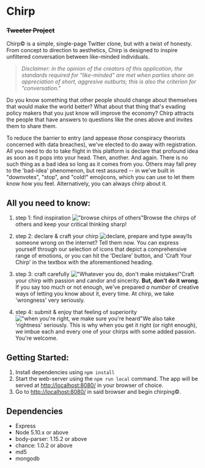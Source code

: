 # **Chirp**
### ~~Tweeter Project~~

Chirp:copyright: is a simple, single-page Twitter clone, but with a twist of honesty. From concept to direction to aesthetics, Chirp is designed to inspire unfiltered conversation between like-minded individuals.

> *Disclaimer: in the opinion of the creators of this application, the standards required for "like-minded" are met when parties share an appreciation of short, aggresive outburts; this is also the criterion for "conversation."*

Do you know something that other people should change about themselves that would make the world better? What about that thing that's evading policy makers that you just know will improve the economy? Chirp attracts the people that have answers to questions like the ones above and invites them to share them.

To reduce the barrier to entry (and appease *those* conspiracy theorists concerned with data breaches), we've elected to do away with registration. All you need to do to take flight in this platform is declare that profound idea as soon as it pops into your head. Then, another. And again. There is no such thing as a bad idea so long as it comes from you. Others may fall prey to the 'bad-idea' phenomenon, but rest assured -- in  we've built in "downvotes", "stop", and "cold!" emojicons, which you can use to let them know how you feel. Alternatively, you can always chirp about it.

## All you need to know:

1. step 1: find inspiration
!["browse chirps of others"](https://github.com/Romadiansky/tweeter/blob/master/docs/on-entry.png?raw=true)Browse the chirps of others and keep your critical thinking sharp!

2. step 2: declare & craft your chirp
![declare, prepare and type away!](https://github.com/Romadiansky/tweeter/blob/master/docs/feeling-inspired.png?raw=true)Is someone wrong on the internet? Tell them now. You can express yourself through our selection of icons that depict a comprehensive range of emotions, or you can hit the 'Declare' button, and 'Craft Your Chirp' in the textbox with the aforementioned heading.

3. step 3: craft carefully
!["Whatever you do, don't make mistakes!"](https://github.com/Romadiansky/tweeter/blob/master/docs/respond-carefully.png?raw=true)Craft your chirp with passion and candor and sincerity. **But, don't do it wrong**. If you say too much or not enough, we've prepared *a number* of creative ways of letting you know about it, every time. At chirp, we take 'wrongness' very seriously.

4. step 4: submit & enjoy that feeling of superiority
!["when you're right, we make sure you're heard"](https://github.com/Romadiansky/tweeter/blob/master/docs/submit-and-enjoy.png?raw=true)We also take 'rightness' seriously. This is why when you get it right (or right enough), we imbue each and every one of your chirps with some added passion. You're welcome.

## Getting Started:

1. Install dependencies using `npm install`
2. Start the web-server using the `npm run local` command. The app will be served at <http://localhost:8080/> in your browser of choice.
3. Go to <http://localhost:8080/> in said browser and begin chirping:copyright:.


## Dependencies

- Express
- Node 5.10.x or above
- body-parser: 1.15.2 or above
- chance: 1.0.2 or above
- md5
- mongodb
